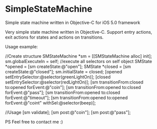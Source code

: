 SimpleStateMachine
==================

Simple state machine written in Objective-C for iOS 5.0 framework

Very simple state machine written in Objective-C.
Support entry actions, exit actions for states and actions on transitions.

Usage example:

//Create structure
SMStateMachine *sm = [[SMStateMachine alloc] init];
sm.globalExecuteIn = self; //execute all selectors on self object
SMState *opened = [sm createState:@"open"];
SMState *closed = [sm createState:@"closed"];
sm.initialState = closed;
[opened setEntrySelector:@selector(greenLightOn)];
[closed setEntrySelector:@selector(redLightOn)];
[sm transitionFrom:closed to:opened forEvent:@"coin"];
[sm transitionFrom:opened to:closed forEvent:@"pass"]; 
[sm transitionFrom:opened to:closed forEvent:@"timeout"];
[sm transitionFrom:opened to:opened forEvent:@"coint" withSel:@selector(beep)]; 

//Usage
[sm validate];
[sm post:@"coin"];
[sm post:@"pass"]; 

PS Feel free to contact me :)